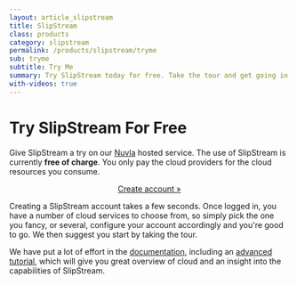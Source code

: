 ```yaml
---
layout: article_slipstream
title: SlipStream
class: products
category: slipstream
permalink: /products/slipstream/tryme
sub: tryme
subtitle: Try Me
summary: Try SlipStream today for free. Take the tour and get going in minutes.
with-videos: true
---
```


Try SlipStream For Free
======

Give SlipStream a try on our [Nuvla](/services/nuvla) hosted service. The use of SlipStream is currently **free of charge**.  You only pay the cloud providers for the cloud resources you consume.

<p align="center">
  <a href="https://nuv.la" class="btn btn-primary btn-lg" role="button">Create account &raquo;</a>
</p>


Creating a SlipStream account takes a few seconds. Once logged in, you have a number of cloud services to choose from, so simply pick the one you fancy, or several, configure your account accordingly and you're good to go. We then suggest you start by taking the tour. 

We have put a lot of effort in the [documentation](http://ssdocs.sixsq.com), including an [advanced tutorial](http://ssdocs.sixsq.com/documentation/advanced_tutorial/), which will give you great overview of cloud and an insight into the capabilities of SlipStream.
